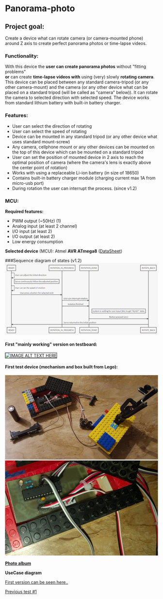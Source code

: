 # Panorama-photo


## Project goal:
Create a device what can rotate camera (or camera-mounted phone) around Z axis to create perfect panorama photos or time-lapse videos.


### Functionality:
With this device the **user can create panorama photos** without "fitting problems"  
**or** can create **time-lapse videos with** using (very) slowly **rotating camera**.  
This device can be placed between any standard camera-tripod (or any other camera-mount) and the camera (or any other device what can be placed on a standard tripod (will be called as "camera" below)).
It can rotate the camera to selected direction with selected speed.
The device works from standard lithium battery with built-in battery charger.

### Features:
 - User can select the direction of rotating
 - User can select the speed of rotating
 - Device can be mounted in any standard tripod (or any other device what uses standard mount-screw)
 - Any camera, cellphone mount or any other devices can be mounted on the top of this device which can be mounted on a standard tripod
 - User can set the position of mounted device in 2 axis to reach the optimal position of camera (where the camera's lens is exactly above the center point of rotation)
 - Works with using a replaceable Li-ion battery (in size of 18650)
 - Contains built-in battery charger module (charging current max 1A from micro-usb port)
 - During rotation the user can interrupt the process. (since v1.2)

### MCU: 
**Required features:**
 - PWM output (~50Hz) (1)
 - Analog input (at least 2 channel)
 - I/O input (at least 2)
 - I/O output (at least 2)
 - Low energy consumption
 
**Selected device** (MCU): Atmel **AVR ATmega8** ([DataSheet](https://github.com/bbkbarbar/ATmega8-panorama-photo/blob/master/Docs/ATmega8_datasheet.pdf))


###Sequence diagram of states (v1.2)
![alt text](https://github.com/bbkbarbar/ATmega8-panorama-photo/blob/master/Docs/sequence_v1_2_.png "Basic sequence diagram")


#### First "mainly working" version on testboard:

<a href="http://www.youtube.com/watch?i8isvKmdPvMfeature=player_embedded&v=33iNxKAsr9w
" target="_blank"><img src="http://img.youtube.com/vi/33iNxKAsr9w/2.jpg"
alt="IMAGE ALT TEXT HERE" width="240" height="180" border="1" /></a>

#### First test device (mechanism and box built from Lego):
![alt text](https://raw.githubusercontent.com/bbkbarbar/ATmega8-panorama-photo/master/Docs/Test_on_lego_v1_1.jpg " ")
![alt text](https://raw.githubusercontent.com/bbkbarbar/ATmega8-panorama-photo/master/Docs/Test_on_lego_v1_2.jpg " ")

**[Photo album](https://goo.gl/photos/7FJK6yykkkFa5fTw9)**




**UseCase diagram**

[First version can be seen here..](https://github.com/bbkbarbar/ATmega8-panorama-photo/blob/master/Docs/useCase_plan_1.png)

[Previous test #1](https://youtu.be/i8isvKmdPvM)

